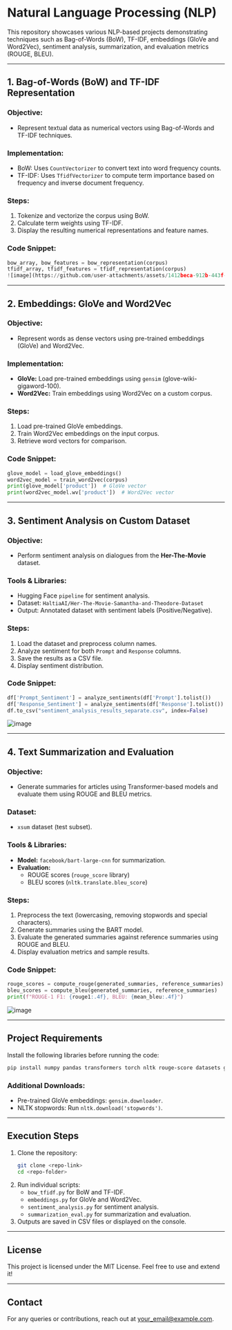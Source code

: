 # Natural Language Processing (NLP)

This repository showcases various NLP-based projects demonstrating techniques such as Bag-of-Words (BoW), TF-IDF, embeddings (GloVe and Word2Vec), sentiment analysis, summarization, and evaluation metrics (ROUGE, BLEU).

---

## **1. Bag-of-Words (BoW) and TF-IDF Representation**

### **Objective:**
- Represent textual data as numerical vectors using Bag-of-Words and TF-IDF techniques.

### **Implementation:**
- BoW: Uses `CountVectorizer` to convert text into word frequency counts.
- TF-IDF: Uses `TfidfVectorizer` to compute term importance based on frequency and inverse document frequency.

### **Steps:**
1. Tokenize and vectorize the corpus using BoW.
2. Calculate term weights using TF-IDF.
3. Display the resulting numerical representations and feature names.

### **Code Snippet:**
```python
bow_array, bow_features = bow_representation(corpus)
tfidf_array, tfidf_features = tfidf_representation(corpus)
![image](https://github.com/user-attachments/assets/1412beca-912b-443f-a097-ecd614076361)

```

---

## **2. Embeddings: GloVe and Word2Vec**

### **Objective:**
- Represent words as dense vectors using pre-trained embeddings (GloVe) and Word2Vec.

### **Implementation:**
- **GloVe:** Load pre-trained embeddings using `gensim` (glove-wiki-gigaword-100).
- **Word2Vec:** Train embeddings using Word2Vec on a custom corpus.

### **Steps:**
1. Load pre-trained GloVe embeddings.
2. Train Word2Vec embeddings on the input corpus.
3. Retrieve word vectors for comparison.

### **Code Snippet:**
```python
glove_model = load_glove_embeddings()
word2vec_model = train_word2vec(corpus)
print(glove_model['product'])  # GloVe vector
print(word2vec_model.wv['product'])  # Word2Vec vector
```

---

## **3. Sentiment Analysis on Custom Dataset**

### **Objective:**
- Perform sentiment analysis on dialogues from the **Her-The-Movie** dataset.

### **Tools & Libraries:**
- Hugging Face `pipeline` for sentiment analysis.
- Dataset: `HaltiaAI/Her-The-Movie-Samantha-and-Theodore-Dataset`
- Output: Annotated dataset with sentiment labels (Positive/Negative).

### **Steps:**
1. Load the dataset and preprocess column names.
2. Analyze sentiment for both `Prompt` and `Response` columns.
3. Save the results as a CSV file.
4. Display sentiment distribution.

### **Code Snippet:**
```python
df['Prompt_Sentiment'] = analyze_sentiments(df['Prompt'].tolist())
df['Response_Sentiment'] = analyze_sentiments(df['Response'].tolist())
df.to_csv("sentiment_analysis_results_separate.csv", index=False)
```
![image](https://github.com/user-attachments/assets/ea1f5fb1-572b-4e50-b45a-1aadef60e29b)

---

## **4. Text Summarization and Evaluation**

### **Objective:**
- Generate summaries for articles using Transformer-based models and evaluate them using ROUGE and BLEU metrics.

### **Dataset:**
- `xsum` dataset (test subset).

### **Tools & Libraries:**
- **Model:** `facebook/bart-large-cnn` for summarization.
- **Evaluation:**
  - ROUGE scores (`rouge_score` library)
  - BLEU scores (`nltk.translate.bleu_score`)

### **Steps:**
1. Preprocess the text (lowercasing, removing stopwords and special characters).
2. Generate summaries using the BART model.
3. Evaluate the generated summaries against reference summaries using ROUGE and BLEU.
4. Display evaluation metrics and sample results.

### **Code Snippet:**
```python
rouge_scores = compute_rouge(generated_summaries, reference_summaries)
bleu_scores = compute_bleu(generated_summaries, reference_summaries)
print(f"ROUGE-1 F1: {rouge1:.4f}, BLEU: {mean_bleu:.4f}")
```
![image](https://github.com/user-attachments/assets/423bbb6e-52b7-48c1-9a8d-eb283d498072)


---

## **Project Requirements**

Install the following libraries before running the code:

```bash
pip install numpy pandas transformers torch nltk rouge-score datasets gensim
```

### **Additional Downloads:**
- Pre-trained GloVe embeddings: `gensim.downloader`.
- NLTK stopwords: Run `nltk.download('stopwords')`.

---

## **Execution Steps**

1. Clone the repository:
   ```bash
   git clone <repo-link>
   cd <repo-folder>
   ```
2. Run individual scripts:
   - `bow_tfidf.py` for BoW and TF-IDF.
   - `embeddings.py` for GloVe and Word2Vec.
   - `sentiment_analysis.py` for sentiment analysis.
   - `summarization_eval.py` for summarization and evaluation.
3. Outputs are saved in CSV files or displayed on the console.

---



## **License**
This project is licensed under the MIT License. Feel free to use and extend it!

---

## **Contact**
For any queries or contributions, reach out at [your_email@example.com](mailto:your_email@example.com).

